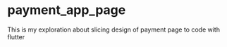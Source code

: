 # payment_app_page
This is my exploration about slicing design of payment page to code with flutter
